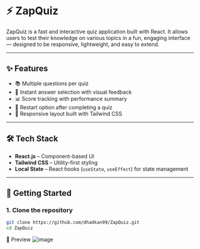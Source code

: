 # ⚡ ZapQuiz

ZapQuiz is a fast and interactive quiz application built with React. It allows users to test their knowledge on various topics in a fun, engaging interface — designed to be responsive, lightweight, and easy to extend.

---

## ✨ Features

- 📚 Multiple questions per quiz
- 🎯 Instant answer selection with visual feedback
- 📊 Score tracking with performance summary
- 🔁 Restart option after completing a quiz
- 🧠 Responsive layout built with Tailwind CSS

---

## 🛠️ Tech Stack

- **React.js** – Component-based UI
- **Tailwind CSS** – Utility-first styling
- **Local State** – React hooks (`useState`, `useEffect`) for state management

---

## 🚀 Getting Started

### 1. Clone the repository

```bash
git clone https://github.com/dhadkan99/ZapQuiz.git
cd ZapQuiz
````
📸 Preview
![image](https://github.com/user-attachments/assets/1d5b9d63-1bce-4adb-8187-6ca718d1bbbb)
